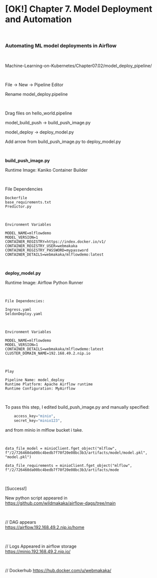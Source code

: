 # [OK!] Chapter 7. Model Deployment and Automation

<br/>

### Automating ML model deployments in Airflow

<br/>

Machine-Learning-on-Kubernetes/Chapter07.02/model_deploy_pipeline/

<br/>

File -> New -> Pipeline Editor

Rename model_deploy.pipeline

<br/>

Drag files on hello_world.pipeline

model_build_push -> build_push_image.py

model_deploy -> deploy_model.py

Add arrow from build_push_image.py to deploy_model.py

<br/>

**build_push_image.py**

Runtime Image: Kaniko Container Builder

<br/>

File Dependencies

```
Dockerfile
base_requirements.txt
Predictor.py
```

<br/>

```
Environment Variables

MODEL_NAME=mlflowdemo
MODEL_VERSION=1
CONTAINER_REGISTRY=https://index.docker.io/v1/
CONTAINER_REGISTRY_USER=webmakaka
CONTAINER_REGISTRY_PASSWORD=mypassword
CONTAINER_DETAILS=webmakaka/mlflowdemo:latest
```

<br/>

**deploy_model.py**

Runtime Image: Airflow Python Runner

<br/>

```
File Dependencies:

Ingress.yaml
SeldonDeploy.yaml
```

<br/>

```
Environment Variables

MODEL_NAME=mlflowdemo
MODEL_VERSION=1
CONTAINER_DETAILS=webmakaka/mlflowdemo:latest
CLUSTER_DOMAIN_NAME=192.168.49.2.nip.io
```

<br/>

```
Play

Pipeline Name: model_deploy
Runtime Platform: Apache Airflow runtime
Runtime Configuration: MyAirflow
```

<br/>

To pass this step, I edited build_push_image.py and manually specified:

```python
    access_key="minio",
    secret_key="minio123",
```

and from minio in mlflow bucket i take.

<br/>

```
data_file_model = minioClient.fget_object("mlflow", f"/2/726460da00bc4bedb7f70f20e08bc3b3/artifacts/model/model.pkl", "model.pkl")

data_file_requirements = minioClient.fget_object("mlflow", f"/2/726460da00bc4bedb7f70f20e08bc3b3/artifacts/mode
```

<br/>

[Success!]

New python script appeared in  
https://github.com/wildmakaka/airflow-dags/tree/main

<br/>

// DAG appears  
https://airflow.192.168.49.2.nip.io/home

<br/>

// Logs Appeared in airflow storage  
https://minio.192.168.49.2.nip.io/

<br/>

// Dockerhub
https://hub.docker.com/u/webmakaka/
